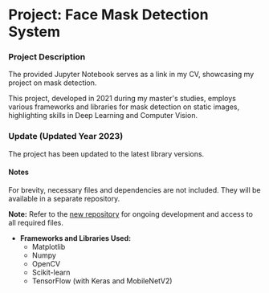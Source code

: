 # Project: Face Mask Detection System

### Project Description

The provided Jupyter Notebook serves as a link in my CV, showcasing my project on mask detection.

This project, developed in 2021 during my master's studies, employs various frameworks and libraries for mask detection on static images, highlighting skills in Deep Learning and Computer Vision.

### Update (Updated Year 2023)

The project has been updated to the latest library versions.

#### Notes

For brevity, necessary files and dependencies are not included. They will be available in a separate repository.

**Note:** Refer to the [new repository](https://github.com/Nataliaemm/In_progress) for ongoing development and access to all required files.

- **Frameworks and Libraries Used:**
  - Matplotlib
  - Numpy
  - OpenCV
  - Scikit-learn
  - TensorFlow (with Keras and MobileNetV2)
